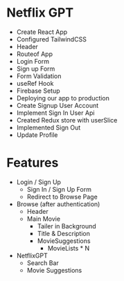 # Netflix GPT

- Create React App
- Configured TailwindCSS
- Header
- Routeof App
- Login Form
- Sign up Form
- Form Validation
- useRef Hook
- Firebase Setup
- Deploying our app to production
- Create Signup User Account
- Implement Sign In User Api
- Created Redux store with userSlice
- Implemented Sign Out
- Update Profile


# Features
- Login / Sign Up
    - Sign In / Sign Up Form
    - Redirect to Browse Page
- Browse (after authentication)
    - Header
    - Main Movie
        - Tailer in Background
        - Title & Description
        - MovieSuggestions
            - MovieLists * N
- NetflixGPT
    - Search Bar
    - Movie Suggestions    